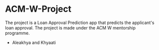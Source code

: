 # ACM-W-Project
The project is a Loan Approval Prediction app that predicts the applicant's loan approval. The project is made under the ACM W mentorship programme.

- Aleakhya and Khyaati
